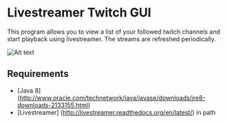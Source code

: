 Livestreamer Twitch GUI
=======================

This program allows you to view a list of your followed twitch channels and start playback using livestreamer. The streams are refreshed periodically.

![Alt text](https://raw.github.com/squalloser/livestreamer-twitch-gui/screenshots/screenshot1.jpg)


Requirements
------
- [Java 8] (http://www.oracle.com/technetwork/java/javase/downloads/jre8-downloads-2133155.html)
- [Livestreamer] (http://livestreamer.readthedocs.org/en/latest/) in path

